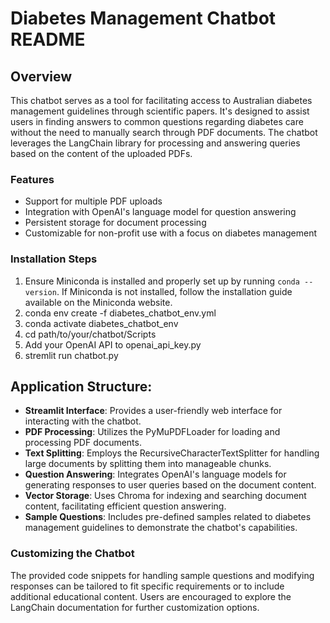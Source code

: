 # Diabetes Management Chatbot README

## Overview
This chatbot serves as a tool for facilitating access to Australian diabetes management guidelines through scientific papers. It's designed to assist users in finding answers to common questions regarding diabetes care without the need to manually search through PDF documents. The chatbot leverages the LangChain library for processing and answering queries based on the content of the uploaded PDFs.

### Features
- Support for multiple PDF uploads
- Integration with OpenAI's language model for question answering
- Persistent storage for document processing
- Customizable for non-profit use with a focus on diabetes management

### Installation Steps
1. Ensure Miniconda is installed and properly set up by running `conda --version`. If Miniconda is not installed, follow the installation guide available on the Miniconda website.
2. conda env create -f diabetes_chatbot_env.yml
3. conda activate diabetes_chatbot_env
4. cd path/to/your/chatbot/Scripts
5. Add your OpenAI API to openai_api_key.py
6. stremlit run chatbot.py 

## Application Structure: 
- **Streamlit Interface**: Provides a user-friendly web interface for interacting with the chatbot.
- **PDF Processing**: Utilizes the PyMuPDFLoader for loading and processing PDF documents.
- **Text Splitting**: Employs the RecursiveCharacterTextSplitter for handling large documents by splitting them into manageable chunks.
- **Question Answering**: Integrates OpenAI's language models for generating responses to user queries based on the document content.
- **Vector Storage**: Uses Chroma for indexing and searching document content, facilitating efficient question answering.
- **Sample Questions**: Includes pre-defined samples related to diabetes management guidelines to demonstrate the chatbot's capabilities.

### Customizing the Chatbot
The provided code snippets for handling sample questions and modifying responses can be tailored to fit specific requirements or to include additional educational content. Users are encouraged to explore the LangChain documentation for further customization options.
